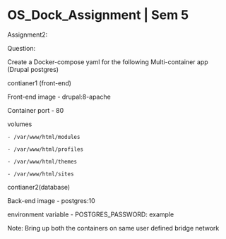 # OS_Dock_Assignment | Sem 5
Assignment2:

Question:

Create a Docker-compose yaml for the following Multi-container app (Drupal postgres)

contianer1 (front-end)

Front-end image - drupal:8-apache

Container port - 80

volumes 

    - /var/www/html/modules
    
    - /var/www/html/profiles
    
    - /var/www/html/themes
    
    - /var/www/html/sites
    
contianer2(database)

Back-end image - postgres:10

environment variable - POSTGRES_PASSWORD: example

Note: Bring up both the containers on same user defined bridge network
